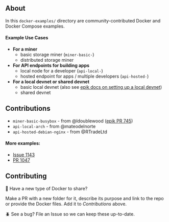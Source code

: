 ## About 

In this `docker-examples/` directory are community-contributed Docker and Docker Compose examples.

#### Example Use Cases

- **For a miner**
   - basic storage miner (`miner-basic-`)
   - distributed storage miner
- **For API endpoints for building apps**
   - local node for a developer (`api-local-`)
   - hosted endpoint for apps / multiple developers (`api-hosted-`)
- **For a local devnet or shared devnet**
   - basic local devnet (also see [epik docs on setting up a local devnet](https://lotu.sh/en+setup-local-dev-net))
   - shared devnet
  

## Contributions

- `miner-basic-busybox` - from @ldoublewood ([epik PR 745](https://github.com/EpiK-Protocol/go-epik/pull/745))
- `api-local-arch` - from @mateodelnorte
- `api-hosted-debian-nginx` - from @RTradeLtd

#### More examples:
- [Issue 1143](https://github.com/EpiK-Protocol/go-epik/issues/1143)
- [PR 1047](https://github.com/EpiK-Protocol/go-epik/pull/1047/files)

## Contributing

:whale: Have a new type of Docker to share?

Make a PR with a new folder for it, describe its purpose and link to the repo or provide the Docker files. Add it to *Contributions* above.

:beetle: See a bug? File an Issue so we can keep these up-to-date.
